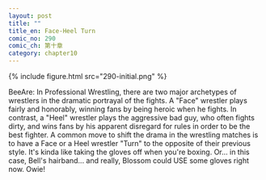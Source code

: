 ```yaml
---
layout: post
title: ""
title_en: Face-Heel Turn
comic_no: 290
comic_ch: 第十章
category: chapter10
---
```

{% include figure.html src="290-initial.png" %}

BeeAre: In Professional Wrestling, there are two major archetypes of wrestlers in the dramatic portrayal of the fights. A "Face" wrestler plays fairly and honorably, winning fans by being heroic when he fights. In contrast, a "Heel" wrestler plays the aggressive bad guy, who often fights dirty, and wins fans by his apparent disregard for rules in order to be the best fighter. A common move to shift the drama in the wrestling matches is to have a Face or a Heel wrestler "Turn" to the opposite of their previous style. It's kinda like taking the gloves off when you're boxing. Or... in this case, Bell's hairband... and really, Blossom could USE some gloves right now. Owie! 
